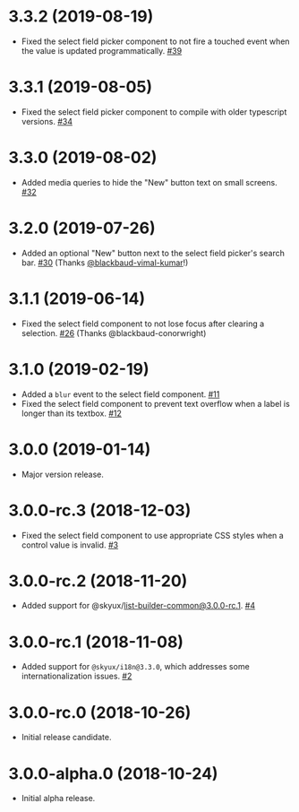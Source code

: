 # 3.3.2 (2019-08-19)

- Fixed the select field picker component to not fire a touched event when the value is updated programmatically. [#39](https://github.com/blackbaud/skyux-select-field/pull/39)

# 3.3.1 (2019-08-05)

- Fixed the select field picker component to compile with older typescript versions. [#34](https://github.com/blackbaud/skyux-select-field/pull/34)

# 3.3.0 (2019-08-02)

- Added media queries to hide the "New" button text on small screens. [#32](https://github.com/blackbaud/skyux-select-field/pull/32)

# 3.2.0 (2019-07-26)

- Added an optional "New" button next to the select field picker's search bar. [#30](https://github.com/blackbaud/skyux-select-field/pull/30) (Thanks [@blackbaud-vimal-kumar](https://github.com/blackbaud-vimal-kumar)!)

# 3.1.1 (2019-06-14)

- Fixed the select field component to not lose focus after clearing a selection. [#26](https://github.com/blackbaud/skyux-select-field/pull/26) (Thanks @blackbaud-conorwright)

# 3.1.0 (2019-02-19)

- Added a `blur` event to the select field component. [#11](https://github.com/blackbaud/skyux-select-field/pull/11)
- Fixed the select field component to prevent text overflow when a label is longer than its textbox. [#12](https://github.com/blackbaud/skyux-select-field/pull/12)

# 3.0.0 (2019-01-14)

- Major version release.

# 3.0.0-rc.3 (2018-12-03)

- Fixed the select field component to use appropriate CSS styles when a control value is invalid. [#3](https://github.com/blackbaud/skyux-select-field/pull/3)

# 3.0.0-rc.2 (2018-11-20)

- Added support for @skyux/list-builder-common@3.0.0-rc.1. [#4](https://github.com/blackbaud/skyux-select-field/pull/4)

# 3.0.0-rc.1 (2018-11-08)

- Added support for `@skyux/i18n@3.3.0`, which addresses some internationalization issues. [#2](https://github.com/blackbaud/skyux-select-field/pull/2)

# 3.0.0-rc.0 (2018-10-26)

- Initial release candidate.

# 3.0.0-alpha.0 (2018-10-24)

- Initial alpha release.
